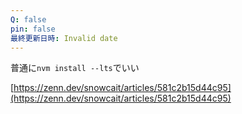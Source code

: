 ```yaml
---
Q: false
pin: false
最終更新日時: Invalid date
---
```

  

普通に`nvm install --lts`でいい

[https://zenn.dev/snowcait/articles/581c2b15d44c95](https://zenn.dev/snowcait/articles/581c2b15d44c95)